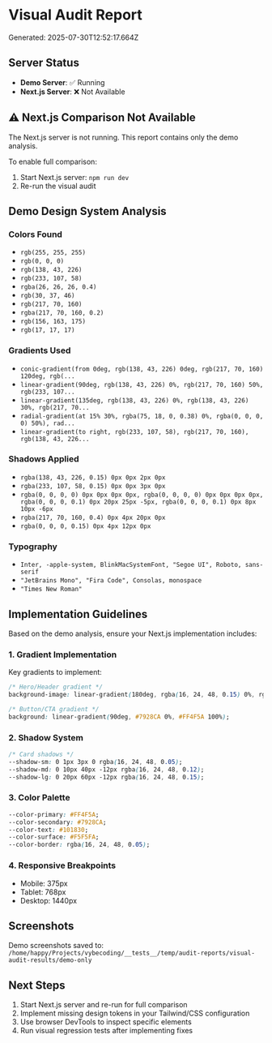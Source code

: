 # Visual Audit Report

Generated: 2025-07-30T12:52:17.664Z

## Server Status

- **Demo Server**: ✅ Running
- **Next.js Server**: ❌ Not Available


## ⚠️  Next.js Comparison Not Available

The Next.js server is not running. This report contains only the demo analysis.

To enable full comparison:
1. Start Next.js server: `npm run dev`
2. Re-run the visual audit

## Demo Design System Analysis

### Colors Found
- `rgb(255, 255, 255)`
- `rgb(0, 0, 0)`
- `rgb(138, 43, 226)`
- `rgb(233, 107, 58)`
- `rgba(26, 26, 26, 0.4)`
- `rgb(30, 37, 46)`
- `rgb(217, 70, 160)`
- `rgba(217, 70, 160, 0.2)`
- `rgb(156, 163, 175)`
- `rgb(17, 17, 17)`

### Gradients Used
- `conic-gradient(from 0deg, rgb(138, 43, 226) 0deg, rgb(217, 70, 160) 120deg, rgb(...`
- `linear-gradient(90deg, rgb(138, 43, 226) 0%, rgb(217, 70, 160) 50%, rgb(233, 107...`
- `linear-gradient(135deg, rgb(138, 43, 226) 0%, rgb(138, 43, 226) 30%, rgb(217, 70...`
- `radial-gradient(at 15% 30%, rgba(75, 18, 0, 0.38) 0%, rgba(0, 0, 0, 0) 50%), rad...`
- `linear-gradient(to right, rgb(233, 107, 58), rgb(217, 70, 160), rgb(138, 43, 226...`

### Shadows Applied
- `rgba(138, 43, 226, 0.15) 0px 0px 2px 0px`
- `rgba(233, 107, 58, 0.15) 0px 0px 3px 0px`
- `rgba(0, 0, 0, 0) 0px 0px 0px 0px, rgba(0, 0, 0, 0) 0px 0px 0px 0px, rgba(0, 0, 0, 0.1) 0px 20px 25px -5px, rgba(0, 0, 0, 0.1) 0px 8px 10px -6px`
- `rgba(217, 70, 160, 0.4) 0px 4px 20px 0px`
- `rgba(0, 0, 0, 0.15) 0px 4px 12px 0px`

### Typography
- `Inter, -apple-system, BlinkMacSystemFont, "Segoe UI", Roboto, sans-serif`
- `"JetBrains Mono", "Fira Code", Consolas, monospace`
- `"Times New Roman"`


## Implementation Guidelines

Based on the demo analysis, ensure your Next.js implementation includes:

### 1. Gradient Implementation
Key gradients to implement:
```css
/* Hero/Header gradient */
background-image: linear-gradient(180deg, rgba(16, 24, 48, 0.15) 0%, rgba(16, 24, 48, 0) 50%);

/* Button/CTA gradient */
background: linear-gradient(90deg, #7928CA 0%, #FF4F5A 100%);
```

### 2. Shadow System
```css
/* Card shadows */
--shadow-sm: 0 1px 3px 0 rgba(16, 24, 48, 0.05);
--shadow-md: 0 10px 40px -12px rgba(16, 24, 48, 0.12);
--shadow-lg: 0 20px 60px -12px rgba(16, 24, 48, 0.15);
```

### 3. Color Palette
```css
--color-primary: #FF4F5A;
--color-secondary: #7928CA;
--color-text: #101830;
--color-surface: #F5F5FA;
--color-border: rgba(16, 24, 48, 0.05);
```

### 4. Responsive Breakpoints
- Mobile: 375px
- Tablet: 768px  
- Desktop: 1440px

## Screenshots

Demo screenshots saved to: `/home/happy/Projects/vybecoding/__tests__/temp/audit-reports/visual-audit-results/demo-only`


## Next Steps

1. Start Next.js server and re-run for full comparison
2. Implement missing design tokens in your Tailwind/CSS configuration
3. Use browser DevTools to inspect specific elements
4. Run visual regression tests after implementing fixes
